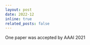 ```yaml
---
layout: post
date: 2022-12
inline: true
related_posts: false
---
```


One paper was accepted by AAAI 2021

